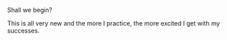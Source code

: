 Shall we begin?

This is all very new and the more I practice, the more excited I get with my successes.